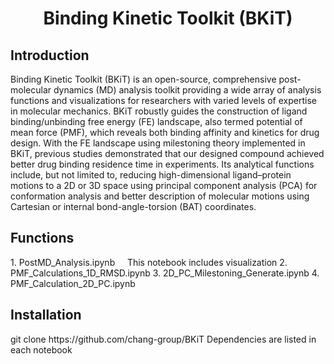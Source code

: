 <div align="center">
  <h1>Binding Kinetic Toolkit (BKiT)</h1>
</div>
<h2>Introduction</h2>
Binding Kinetic Toolkit (BKiT) is an open-source, comprehensive post-molecular dynamics (MD) analysis toolkit providing a wide array of analysis functions and visualizations for researchers with varied levels of expertise in molecular mechanics. BKiT robustly guides the construction of ligand binding/unbinding free energy (FE) landscape, also termed potential of mean force (PMF), which reveals both binding affinity and kinetics for drug design. With the FE landscape using milestoning theory implemented in BKiT, previous studies demonstrated that our designed compound achieved better drug binding residence time in experiments. Its analytical functions include, but not limited to, reducing high-dimensional ligand–protein motions to a 2D or 3D space using principal component analysis (PCA) for conformation analysis and better description of molecular motions using Cartesian or internal bond-angle-torsion (BAT) coordinates.

<h2>Functions</h2>
1. PostMD_Analysis.ipynb
&nbsp;&nbsp;&nbsp;&nbsp;This notebook includes visualization 
2. PMF_Calculations_1D_RMSD.ipynb
3. 2D_PC_Milestoning_Generate.ipynb
4. PMF_Calculation_2D_PC.ipynb
<h2>Installation</h2>
git clone https://github.com/chang-group/BKiT
Dependencies are listed in each notebook
